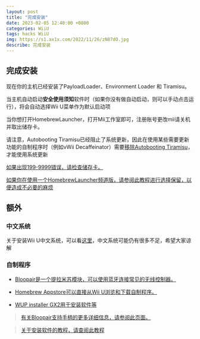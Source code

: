```yaml
---
layout: post
title: "完成安装"
date: 2023-02-05 12:40:00 +0800
categories: WiiU
tags: hacks WiiU
img: https://s1.ax1x.com/2022/11/26/zN87dO.jpg
describe: 完成安装
---
```


## 完成安装

现在你的主机已经安装了PayloadLoader、Environment Loader 和 Tiramisu。

当主机自动启动**安全使用须知**软件时（如果你没有做自动启动，则可以手动点击运行），将会自动选择Wii U菜单作为默认启动项

当你想打开HomebrewLauncher，打开Mii工作室即可，注册账号更改mii请关机并取出储存卡。

请注意，Autobooting Tiramisu已经阻止了系统更新，因此在使用某些需要更新功能的自制程序时（例如vWii Decaffeinator）需要[移除Autobooting Tiramisu](https://wiiu.1919810.com/wiiu/2023/02/01/uninstall-PayloadLoader.html#%E5%8F%96%E6%B6%88%E8%87%AA%E5%90%AF%E5%8A%A8tiramisu)，才能使用系统更新

[如果出现199-9999错误，请检查储存卡。](https://wiiu.1919810.com/wiiu/2023/02/05/QA.html#tiramisu%E5%B8%B8%E8%A7%81%E9%94%99%E8%AF%AF)

[如果你在使用一个HomebrewLauncher频道版，请参阅此教程进行选择保留，以便造成不必要的麻烦](https://wiiu.1919810.com/wiiu/2023/02/05/QA.html#tiramisu%E5%B8%B8%E8%A7%81%E9%94%99%E8%AF%AF)

## 额外

### 中文系统

关于安装Wii U中文系统，可以看[这里](https://wiiu.1919810.com/wiiu/2023/02/04/install-CHJsystem.html)，中文系统可能仍有很多不足，希望大家谅解

### 自制程序

- [Bloopair是一个提拉米苏模块，可以使用蓝牙连接常见的无线控制器。](https://github.com/GaryOderNichts/Bloopair/releases/download/v0.5.2/Bloopair_v0.5.2.zip)

- [Homebrew Appstore可以直接从Wii U浏览和下载自制程序。](https://wiiubru.com/appstore/zips/appstore.zip)

- [WUP installer GX2用于安装软件等](https://github.com/wiiu-controller-mods/wup-installer-gx2/releases/download/v1/wup_installer_gx2.elf)

> [有关Bloopair支持手柄的更多详细信息，请参阅此页面。](https://github.com/GaryOderNichts/Bloopair#supported-controllers)

> [关于安装软件的教程，请查阅此教程](#)
